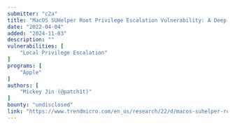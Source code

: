 ```yaml
---
submitter: "c2a"
title: "MacOS SUHelper Root Privilege Escalation Vulnerability: A Deep Dive Into CVE-2022-22639"
date: "2022-04-04"
added: "2024-11-03"
description: ""
vulnerabilities: [
    "Local Privilege Escalation"
]
programs: [
    "Apple"
]
authors: [
    "Mickey Jin (@patch1t)"
]
bounty: "undisclosed"
link: "https://www.trendmicro.com/en_us/research/22/d/macos-suhelper-root-privilege-escalation-vulnerability-a-deep-di.html"
---
```




